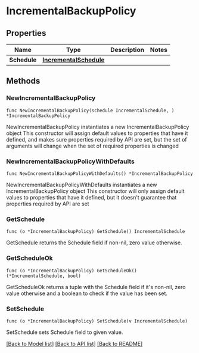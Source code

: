 # IncrementalBackupPolicy

## Properties

Name | Type | Description | Notes
------------ | ------------- | ------------- | -------------
**Schedule** | [**IncrementalSchedule**](IncrementalSchedule.md) |  | 

## Methods

### NewIncrementalBackupPolicy

`func NewIncrementalBackupPolicy(schedule IncrementalSchedule, ) *IncrementalBackupPolicy`

NewIncrementalBackupPolicy instantiates a new IncrementalBackupPolicy object
This constructor will assign default values to properties that have it defined,
and makes sure properties required by API are set, but the set of arguments
will change when the set of required properties is changed

### NewIncrementalBackupPolicyWithDefaults

`func NewIncrementalBackupPolicyWithDefaults() *IncrementalBackupPolicy`

NewIncrementalBackupPolicyWithDefaults instantiates a new IncrementalBackupPolicy object
This constructor will only assign default values to properties that have it defined,
but it doesn't guarantee that properties required by API are set

### GetSchedule

`func (o *IncrementalBackupPolicy) GetSchedule() IncrementalSchedule`

GetSchedule returns the Schedule field if non-nil, zero value otherwise.

### GetScheduleOk

`func (o *IncrementalBackupPolicy) GetScheduleOk() (*IncrementalSchedule, bool)`

GetScheduleOk returns a tuple with the Schedule field if it's non-nil, zero value otherwise
and a boolean to check if the value has been set.

### SetSchedule

`func (o *IncrementalBackupPolicy) SetSchedule(v IncrementalSchedule)`

SetSchedule sets Schedule field to given value.



[[Back to Model list]](../README.md#documentation-for-models) [[Back to API list]](../README.md#documentation-for-api-endpoints) [[Back to README]](../README.md)


